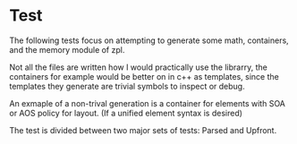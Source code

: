 # Test

The following tests focus on attempting to generate some math, containers, and the memory module of zpl.

Not all the files are written how I would practically use the librarry, the containers for example would
be better on in c++ as templates, since the templates they generate are trivial symbols to inspect or debug.

An exmaple of a non-trival generation is a container for elements with SOA or AOS policy for layout.
(If a unified element syntax is desired)

The test is divided between two major sets of tests: Parsed and Upfront.
